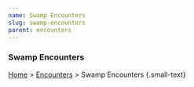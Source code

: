 ```yaml
---
name: Swamp Encounters
slug: swamp-encounters
parent: encounters
---
```

### Swamp Encounters
[Home](dm-operations-center) > [Encounters](encounters) > Swamp Encounters {.small-text}

